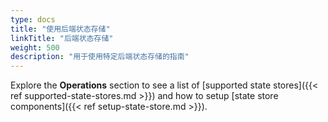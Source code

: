 ```yaml
---
type: docs
title: "使用后端状态存储"
linkTitle: "后端状态存储"
weight: 500
description: "用于使用特定后端状态存储的指南"
---
```


Explore the **Operations** section to see a list of [supported state stores]({{< ref supported-state-stores.md >}}) and how to setup [state store components]({{< ref setup-state-store.md >}}).